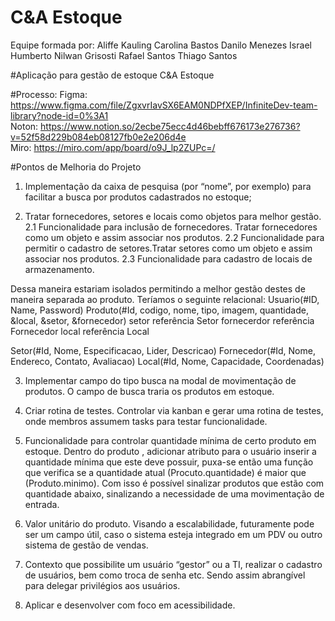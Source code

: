 # C&A Estoque

Equipe formada por:
Aliffe Kauling
Carolina Bastos
Danilo Menezes
Israel Humberto
Nilwan Grisosti
Rafael Santos
Thiago Santos

#Aplicação para gestão de estoque C&A Estoque

#Processo:
Figma: https://www.figma.com/file/ZgxvrIavSX6EAM0NDPfXEP/InfiniteDev-team-library?node-id=0%3A1
<br>
Noton: https://www.notion.so/2ecbe75ecc4d46bebff676173e276736?v=52f58d229b084eb08127fb0e2e206d4e
<br>
Miro:
https://miro.com/app/board/o9J_lp2ZUPc=/



#Pontos de Melhoria do Projeto



1. Implementação da caixa de pesquisa (por “nome”, por exemplo) para facilitar a busca por produtos cadastrados no estoque;

2. Tratar fornecedores, setores e locais como objetos para melhor gestão.
2.1 Funcionalidade para inclusão de fornecedores. Tratar fornecedores como um objeto e assim associar nos produtos.
2.2 Funcionalidade para permitir o cadastro de setores.Tratar setores como um objeto e assim associar nos produtos.
2.3 Funcionalidade para cadastro de locais de armazenamento.

Dessa maneira estariam isolados permitindo a melhor gestão destes de maneira separada ao produto.
Teríamos o seguinte relacional:
Usuario(#ID, Name, Password)
Produto(#Id, codigo, nome, tipo, imagem, quantidade, &local, &setor, &fornecedor)
setor referência Setor
fornecerdor referência Fornecedor
local referência Local

Setor(#Id, Nome, Especificacao, Lider, Descricao)
Fornecedor(#Id, Nome, Endereco, Contato, Avaliacao)
Local(#Id, Nome, Capacidade, Coordenadas)

3. Implementar campo do tipo busca na modal de movimentação de produtos. O campo de busca traria os produtos em estoque.

4. Criar rotina de testes. Controlar via kanban e gerar uma rotina de testes, onde membros assumem tasks para testar funcionalidade. 

5. Funcionalidade para controlar quantidade mínima de certo produto em estoque. Dentro do produto , adicionar atributo para o usuário inserir a quantidade mínima que este deve possuir, puxa-se então uma função que verifica se a quantidade atual (Procuto.quantidade) é maior que (Produto.minimo). Com isso é possível sinalizar produtos que estão com quantidade abaixo, sinalizando a necessidade de uma movimentação de entrada. 

6. Valor unitário do produto. Visando a escalabilidade, futuramente pode ser um campo útil, caso o sistema esteja integrado em um PDV ou outro sistema de gestão de vendas.

7. Contexto que possibilite um usuário “gestor” ou a TI, realizar o cadastro de usuários, bem como troca de senha etc. Sendo assim abrangível para delegar privilégios aos usuários.

8. Aplicar e desenvolver com foco em acessibilidade.


